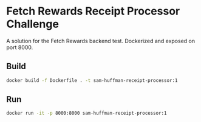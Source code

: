 # Fetch Rewards Receipt Processor Challenge
A solution for the Fetch Rewards backend test. Dockerized and exposed on port 8000.

## Build

```bash
docker build -f Dockerfile . -t sam-huffman-receipt-processor:1
```

## Run

```bash
docker run -it -p 8000:8000 sam-huffman-receipt-processor:1
```
